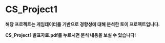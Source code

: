 # CS_Project1
**해당 프로젝트는 게임데이터를 기반으로 경향성에 대해 분석한 토이 프로젝트입니다.**

**CS_Project1 발표자료.pdf를 누르시면 분석 내용을 보실 수 있습니다!**
